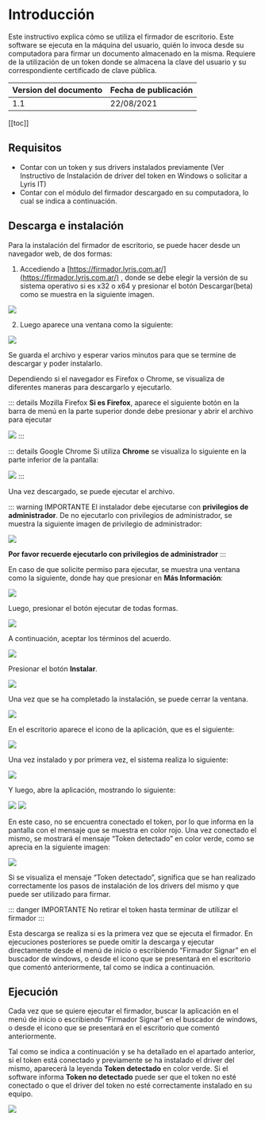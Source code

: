 # Introducción

Este instructivo explica cómo se utiliza el firmador de escritorio. Este software se ejecuta en la máquina del usuario, quién lo invoca desde su computadora para firmar un documento almacenado en la misma. Requiere de la utilización de un token donde se almacena la clave del usuario y su correspondiente certificado de clave pública.

| Version del documento | Fecha de publicación |
| --- | --- |
| 1.1 | 22/08/2021 |


[[toc]]


## Requisitos

* Contar con un token y sus drivers instalados previamente (Ver Instructivo de Instalación de driver del token en Windows o solicitar a Lyris IT)
* Contar con el módulo del firmador descargado en su computadora, lo cual se indica a continuación.

## Descarga e instalación

Para la instalación del firmador de escritorio, se puede hacer desde un navegador web, de dos formas:
1. Accediendo a [https://firmador.lyris.com.ar/](https://firmador.lyris.com.ar/) , donde se debe elegir la versión de su sistema operativo si es x32 o x64 y presionar el botón Descargar(beta) como se muestra en la siguiente imagen.

<img src='/images/firmador/image14.png' />

2. Luego aparece una ventana como la siguiente:

<img src='/images/firmador/image15.png' />

Se guarda el archivo y esperar varios minutos para que se termine de descargar y poder instalarlo.

Dependiendo si el navegador es Firefox o Chrome, se visualiza de diferentes maneras para descargarlo y ejecutarlo. 


::: details Mozilla Firefox
**Si es Firefox**, aparece el siguiente botón en la barra de menú en la parte superior  donde debe presionar y abrir el archivo para ejecutar

<img src='/images/firmador/image25.png' />
:::

::: details Google Chrome
Si utiliza **Chrome** se visualiza lo siguiente en la parte inferior de la pantalla:

<img src='/images/firmador/image12.png' />
:::

Una vez descargado, se puede ejecutar el archivo.

::: warning IMPORTANTE
El instalador debe ejecutarse con **privilegios de administrador**. De no ejecutarlo con privilegios de administrador, se muestra la siguiente imagen de privilegio de administrador:

<img src='/images/firmador/image22.png' />

**Por favor recuerde ejecutarlo con privilegios de administrador**
:::

En caso de que solicite permiso para ejecutar, se muestra una ventana como la siguiente, donde hay que presionar en **Más Información**:

<img src='/images/firmador/image26.png' />

Luego, presionar el botón ejecutar de todas formas.

<img src='/images/firmador/image30.png' />


A continuación, aceptar los términos del acuerdo.

<img src='/images/firmador/image28.png' />

Presionar el botón **Instalar**.

<img src='/images/firmador/image20.png' />

Una vez que se ha completado la instalación, se puede  cerrar la ventana.

<img src='/images/firmador/image2.png' />

En el escritorio aparece el icono de la aplicación, que es el siguiente:

<img src='/images/firmador/image8.png' />

Una vez instalado y por primera vez, el sistema realiza lo siguiente:

<img src='/images/firmador/image19.png' />

Y luego, abre la aplicación, mostrando lo siguiente:

<img src='/images/firmador/image9.png' />

<img src='/images/firmador/image7.png' />

En este caso, no se encuentra conectado el token, por lo que informa en la pantalla con el mensaje que se muestra en color rojo. Una vez conectado el mismo, se mostrará el mensaje “Token detectado” en color verde, como se aprecia en la siguiente imagen: 

<img src='/images/firmador/image13.png' />

Si se visualiza el mensaje “Token detectado”, significa que se han realizado correctamente los pasos de instalación de los drivers del mismo y que puede ser utilizado para firmar. 

::: danger IMPORTANTE
No retirar el token hasta terminar de utilizar el firmador
:::

Esta descarga se realiza si es la primera vez que se ejecuta el firmador.  En ejecuciones posteriores se puede omitir la descarga y ejecutar directamente desde el menú de inicio o escribiendo “Firmador Signar” en el buscador de windows, o desde el icono que se presentará en el escritorio que comentó anteriormente, tal como se indica a continuación.

## Ejecución

Cada vez que se quiere ejecutar el firmador, buscar la aplicación en el menú de inicio o escribiendo “Firmador Signar” en el buscador de windows, o desde el icono que se presentará en el escritorio que comentó anteriormente.

Tal como se indica a continuación y se ha detallado en el apartado anterior, si el token está conectado y previamente se ha instalado el driver del mismo, aparecerá la leyenda **Token detectado** en color verde. Si el software informa **Token no detectado** puede ser que el token no esté conectado o que el driver del token no esté correctamente instalado en su equipo.

<img src='/images/firmador/image29.png' />